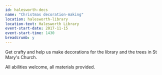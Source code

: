 ```yaml
---
id: halesworth-decs
name: "Christmas decoration-making"
location: halesworth-library
location-text: Halesworth Library
event-start-date: 2017-11-15
event-start-time: 1430
breadcrumb: y
---
```


Get crafty and help us make decorations for the library and the trees in St Mary's Church.

All abilities welcome, all materials provided.

